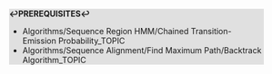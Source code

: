 <div style="margin:2em; background-color: #e0e0e0;">

<strong>↩PREREQUISITES↩</strong>

 * Algorithms/Sequence Region HMM/Chained Transition-Emission Probability_TOPIC
 * Algorithms/Sequence Alignment/Find Maximum Path/Backtrack Algorithm_TOPIC

</div>

